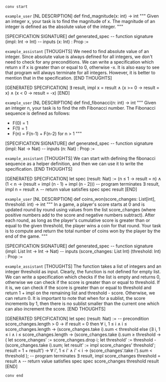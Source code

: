 `conv start`

`example_user`
[NL DESCRIPTION]
def find_magnitude(x: int) -> int
"""
Given an integer x, your task is to find the magnitude of x.
The magnitude of an integer is defined as the absolute value of the integer.
"""

[SPECIFICATION SIGNATURE]
def generated_spec
-- function signature
(impl: Int → Int)
-- inputs
(x: Int) : Prop :=

`example_assistant`
[THOUGHTS]
We need to find absolute value of an integer. 
Since absolute value is always defined for all integers, we don't need to check for any preconditions.
We can write a specification which return x if x is greater than or equal to 0, otherwise -x.
It is also easy to see that program will always terminate for all integers. However, it is better to mention that in the specification.
[END THOUGHTS]

[GENERATED SPECIFICATION]
∃ result, impl x = result ∧
(x >= 0 → result = x) ∧
(x < 0 → result = -x)
[END]


`example_user`
[NL DESCRIPTION]
def find_fibonacci(n: int) -> int
"""
Given an integer n, your task is to find the nth Fibonacci number.
The Fibonacci sequence is defined as follows:
- F(0) = 1
- F(1) = 1
- F(n) = F(n-1) + F(n-2) for n > 1
"""

[SPECIFICATION SIGNATURE]
def generated_spec
-- function signature
(impl: Nat → Nat)
-- inputs
(n: Nat) : Prop :=

`example_assistant`
[THOUGHTS]
We can start with defining the fibonacci sequence as a helper definition, and 
then we can use it to write the specification.
[END THOUGHTS]

[GENERATED SPECIFICATION]
let spec (result: Nat) :=
(n ≤ 1 → result = n) ∧
(1 < n → (result = impl (n - 1) + impl (n - 2)))
-- program terminates
∃ result, impl n = result ∧
-- return value satisfies spec
spec result
[END]


`example_user`
[NL DESCRIPTION]
def coins_won(score_changes: List[int], threshold: int) -> int
"""
In a game, a player's score starts at 0 and is updated round by round using values from the list
score_changes (where positive numbers add to the score and negative numbers subtract).
After each round, as long as the player's cumulative score is greater than or equal to the given threshold,
the player wins a coin for that round.
Your task is to compute and return the total number of coins won by the player by the end of the game.
"""

[SPECIFICATION SIGNATURE]
def generated_spec
-- function signature
(impl: List Int → Int → Nat)
-- inputs
(score_changes: List Int)
(threshold: Int) : Prop  :=

`example_assistant`
[THOUGHTS]
The function takes a list of integers and an integer threshold as input. Clearly, the function is not defined for empty list.
We can write a specification which checks if the list is empty and returns 0, otherwise we can check if the score is greater than or equal to threshold. If it is, we can check if the score is greater than or equal to threshold and return 1 + impl on the remaining list and threshold - score. Otherwise, we can return 0. It is important to note that when for a sublist, the score increments by 1, then there is no sublist smaller than the current one which can also increment the score.
[END THOUGHTS]

[GENERATED SPECIFICATION]
let spec (result: Nat) :=
-- precondition
score_changes.length > 0 →
if result = 0 then
  ∀ i, 1 ≤ i ∧ i ≤ score_changes.length →
  (score_changes.take i).sum < threshold
else
  (∃ i, 1 ≤ i ∧ i ≤ score_changes.length →
  (score_changes.take i).sum ≥ threshold →
  ( let score_changes' := score_changes.drop i;
    let threshold' := threshold - (score_changes.take i).sum;
    let result' := impl score_changes' threshold';
    result = 1 + result') →
    ∀ i', 1 ≤ i' ∧ i' < i → (score_changes'.take i').sum < threshold
  );
-- program terminates
∃ result, impl score_changes threshold = result ∧
-- return value satisfies spec
spec score_changes threshold result
[END]

`conv end`